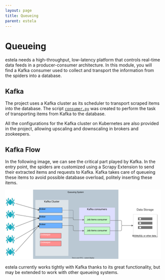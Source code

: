 ```yaml
---
layout: page
title: Queueing
parent: estela
---
```


# Queueing

estela needs a high-throughput, low-latency platform that controls real-time data feeds in a producer-consumer
architecture. In this module, you will find a Kafka consumer used to collect and transport the information from the
spiders into a database.

## Kafka

The project uses a Kafka cluster as its scheduler to transport scraped items into the database. The script
[`consumer.py`](https://github.com/bitmakerla/estela/blob/main/queueing/consumer.py)
was created to perform the task of transporting items from Kafka to the database.

All the configurations for the Kafka cluster on Kubernetes are also provided in the project, allowing upscaling and
downscaling in brokers and zookeepers.

## Kafka Flow

In the following image, we can see the critical part played by Kafka. In the entry point, the spiders are customized
using a Scrapy Extension to send their extracted items and requests to Kafka. Kafka takes care of queueing these items
to avoid possible database overload, politely inserting these items.

![estela Kafka Flow](../assets/images/kafka_flow.svg)

estela currently works tightly with Kafka thanks to its great functionality, but may be extended to work with other
queueing systems.
